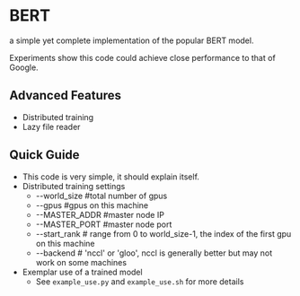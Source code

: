 # BERT
a simple yet complete implementation of the popular BERT model.

Experiments show this code could achieve close performance to that of Google.

## Advanced Features
- Distributed training
- Lazy file reader

## Quick Guide
- This code is very simple, it should explain itself.
- Distributed training settings
  - --world_size #total number of gpus
  - --gpus #gpus on this machine
  - --MASTER_ADDR #master node IP
  - --MASTER_PORT #master node port
  - --start_rank # range from 0 to world_size-1, the index of the first gpu on this machine
  - --backend # 'nccl' or 'gloo', nccl is generally better but may not work on some machines
- Exemplar use of a trained model
  - See `example_use.py` and `example_use.sh` for more details
